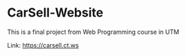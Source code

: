 # CarSell-Website
This is a final project from Web Programming course in UTM

Link: https://carsell.ct.ws
